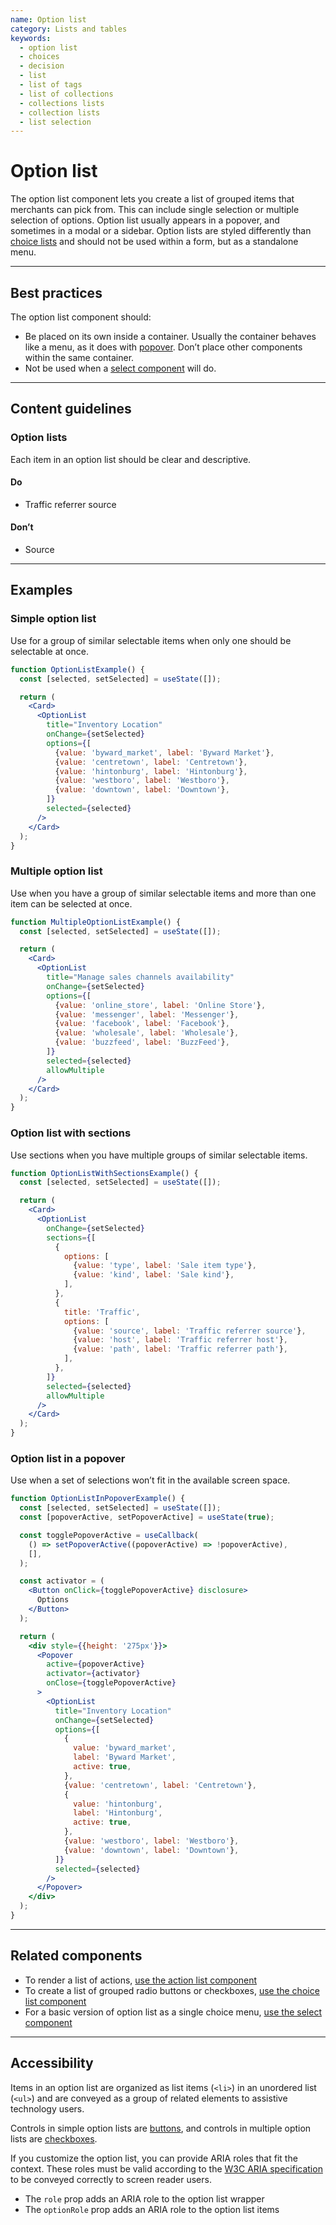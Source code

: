 ```yaml
---
name: Option list
category: Lists and tables
keywords:
  - option list
  - choices
  - decision
  - list
  - list of tags
  - list of collections
  - collections lists
  - collection lists
  - list selection
---
```


# Option list

The option list component lets you create a list of grouped items that
merchants can pick from. This can include single selection or multiple selection
of options. Option list usually appears in a popover, and sometimes in a modal
or a sidebar. Option lists are styled differently than
[choice lists](https://polaris.shopify.com/components/forms/choice-list) and should not be used within a form, but as a standalone menu.

---

## Best practices

The option list component should:

- Be placed on its own inside a container. Usually the container behaves like a
  menu, as it does with [popover](https://polaris.shopify.com/components/overlays/popover). Don’t
  place other components within the same container.
- Not be used when a [select component](https://polaris.shopify.com/components/forms/select) will do.

---

## Content guidelines

### Option lists

Each item in an option list should be clear and descriptive.

<!-- usagelist -->

#### Do

- Traffic referrer source

#### Don’t

- Source

<!-- end -->

---

## Examples

### Simple option list

Use for a group of similar selectable items when only one should be selectable at once.

```jsx
function OptionListExample() {
  const [selected, setSelected] = useState([]);

  return (
    <Card>
      <OptionList
        title="Inventory Location"
        onChange={setSelected}
        options={[
          {value: 'byward_market', label: 'Byward Market'},
          {value: 'centretown', label: 'Centretown'},
          {value: 'hintonburg', label: 'Hintonburg'},
          {value: 'westboro', label: 'Westboro'},
          {value: 'downtown', label: 'Downtown'},
        ]}
        selected={selected}
      />
    </Card>
  );
}
```

### Multiple option list

Use when you have a group of similar selectable items and more than one item can be selected at once.

```jsx
function MultipleOptionListExample() {
  const [selected, setSelected] = useState([]);

  return (
    <Card>
      <OptionList
        title="Manage sales channels availability"
        onChange={setSelected}
        options={[
          {value: 'online_store', label: 'Online Store'},
          {value: 'messenger', label: 'Messenger'},
          {value: 'facebook', label: 'Facebook'},
          {value: 'wholesale', label: 'Wholesale'},
          {value: 'buzzfeed', label: 'BuzzFeed'},
        ]}
        selected={selected}
        allowMultiple
      />
    </Card>
  );
}
```

### Option list with sections

Use sections when you have multiple groups of similar selectable items.

```jsx
function OptionListWithSectionsExample() {
  const [selected, setSelected] = useState([]);

  return (
    <Card>
      <OptionList
        onChange={setSelected}
        sections={[
          {
            options: [
              {value: 'type', label: 'Sale item type'},
              {value: 'kind', label: 'Sale kind'},
            ],
          },
          {
            title: 'Traffic',
            options: [
              {value: 'source', label: 'Traffic referrer source'},
              {value: 'host', label: 'Traffic referrer host'},
              {value: 'path', label: 'Traffic referrer path'},
            ],
          },
        ]}
        selected={selected}
        allowMultiple
      />
    </Card>
  );
}
```

### Option list in a popover

Use when a set of selections won’t fit in the available screen space.

```jsx
function OptionListInPopoverExample() {
  const [selected, setSelected] = useState([]);
  const [popoverActive, setPopoverActive] = useState(true);

  const togglePopoverActive = useCallback(
    () => setPopoverActive((popoverActive) => !popoverActive),
    [],
  );

  const activator = (
    <Button onClick={togglePopoverActive} disclosure>
      Options
    </Button>
  );

  return (
    <div style={{height: '275px'}}>
      <Popover
        active={popoverActive}
        activator={activator}
        onClose={togglePopoverActive}
      >
        <OptionList
          title="Inventory Location"
          onChange={setSelected}
          options={[
            {
              value: 'byward_market',
              label: 'Byward Market',
              active: true,
            },
            {value: 'centretown', label: 'Centretown'},
            {
              value: 'hintonburg',
              label: 'Hintonburg',
              active: true,
            },
            {value: 'westboro', label: 'Westboro'},
            {value: 'downtown', label: 'Downtown'},
          ]}
          selected={selected}
        />
      </Popover>
    </div>
  );
}
```

---

## Related components

- To render a list of actions,
  [use the action list component](https://polaris.shopify.com/components/actions/action-list)
- To create a list of grouped radio buttons or checkboxes,
  [use the choice list component](https://polaris.shopify.com/components/forms/choice-list)
- For a basic version of option list as a single choice menu,
  [use the select component](https://polaris.shopify.com/components/forms/select)

---

## Accessibility

Items in an option list are organized as list items (`<li>`) in an unordered list (`<ul>`) and are conveyed as a group of related elements to assistive technology users.

Controls in simple option lists are [buttons](https://polaris.shopify.com/components/actions/button), and controls in multiple option lists are [checkboxes](https://polaris.shopify.com/components/forms/checkbox).

If you customize the option list, you can provide ARIA roles that fit the context. These roles must be valid according to the [W3C ARIA specification](https://www.w3.org/TR/wai-aria-1.1/) to be conveyed correctly to screen reader users.

- The `role` prop adds an ARIA role to the option list wrapper
- The `optionRole` prop adds an ARIA role to the option list items

